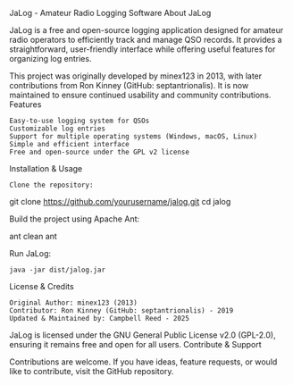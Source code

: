 JaLog - Amateur Radio Logging Software
About JaLog

JaLog is a free and open-source logging application designed for amateur radio operators to efficiently track and manage QSO records. It provides a straightforward, user-friendly interface while offering useful features for organizing log entries.

This project was originally developed by minex123 in 2013, with later contributions from Ron Kinney (GitHub: septantrionalis). It is now maintained to ensure continued usability and community contributions.
Features

    Easy-to-use logging system for QSOs
    Customizable log entries
    Support for multiple operating systems (Windows, macOS, Linux)
    Simple and efficient interface
    Free and open-source under the GPL v2 license

Installation & Usage

    Clone the repository:

git clone https://github.com/yourusername/jalog.git
cd jalog

Build the project using Apache Ant:

ant clean
ant

Run JaLog:

    java -jar dist/jalog.jar

License & Credits

    Original Author: minex123 (2013)
    Contributor: Ron Kinney (GitHub: septantrionalis) - 2019
    Updated & Maintained by: Campbell Reed - 2025

JaLog is licensed under the GNU General Public License v2.0 (GPL-2.0), ensuring it remains free and open for all users.
Contribute & Support

Contributions are welcome. If you have ideas, feature requests, or would like to contribute, visit the GitHub repository.

